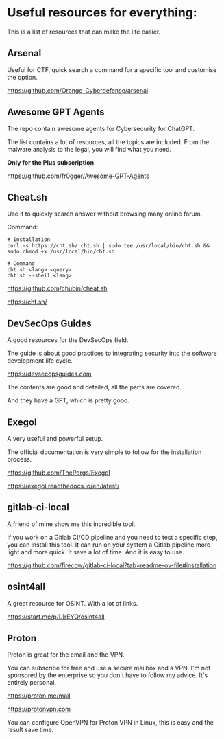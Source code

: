 # Useful resources for everything:

This is a list of resources that can make the life easier.

## Arsenal

Useful for CTF, quick search a command for a specific tool and customise the option.

https://github.com/Orange-Cyberdefense/arsenal

## Awesome GPT Agents

The repo contain awesome agents for Cybersecurity for ChatGPT.

The list contains a lot of resources, all the topics are included. From the malware analysis to the legal, you will find what you need.

**Only for the Plus subscription**

https://github.com/fr0gger/Awesome-GPT-Agents

## Cheat.sh

Use it to quickly search answer without browsing many online forum.

Command:
```
# Installation
curl -s https://cht.sh/:cht.sh | sudo tee /usr/local/bin/cht.sh && sudo chmod +x /usr/local/bin/cht.sh

# Command
cht.sh <lang> <query>
cht.sh --shell <lang>
```

https://github.com/chubin/cheat.sh

https://cht.sh/

## DevSecOps Guides

A good resources for the DevSecOps field.

The guide is about good practices to integrating security into the software development life cycle.

https://devsecopsguides.com

The contents are good and detailed, all the parts are covered.

And they have a GPT, which is pretty good.



## Exegol

A very useful and powerful setup.

The official documentation is very simple to follow for the installation process.

https://github.com/ThePorgs/Exegol

https://exegol.readthedocs.io/en/latest/

## gitlab-ci-local

A friend of mine show me this incredible tool.

If you work on a Gitlab CI/CD pipeline and you need to test a specific step, you can install this tool. It can run on your system a Gitlab pipeline more light and more quick. It save a lot of time. And it is easy to use.

https://github.com/firecow/gitlab-ci-local?tab=readme-ov-file#installation

## osint4all

A great resource for OSINT. With a lot of links.

https://start.me/p/L1rEYQ/osint4all

## Proton

Proton is great for the email and the VPN.

You can subscribe for free and use a secure mailbox and a VPN. I'm not sponsored by the enterprise so you don't have to follow my advice. It's entirely personal.

https://proton.me/mail

https://protonvpn.com

You can configure OpenVPN for Proton VPN in Linux, this is easy and the result save time.
